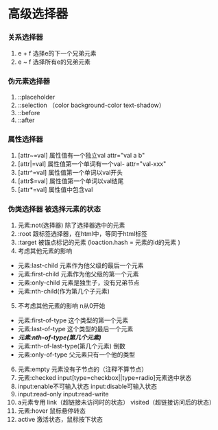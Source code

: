 # 高级选择器
### 关系选择器
1. e + f 选择e的下一个兄弟元素
2. e ~ f 选择所有e的兄弟元素
### 伪元素选择器
1. ::placeholder 
2. ::selection （color background-color text-shadow）
3. ::before
4. ::after
### 属性选择器
1. [attr~=val] 属性值有一个独立val attr="val a b"
2. [attr|=val] 属性值第一个单词有一个val-    attr="val-xxx"
3. [attr^=val] 属性值第一个单词以val开头
4. [attr$=val] 属性值第一个单词以val结尾
5. [attr*=val] 属性值中包含val
### 伪类选择器 被选择元素的状态
1. 元素:not(选择器) 除了选择器选中的元素
2. :root 跟标签选择器，在html中，等同于html标签
3. :target 被锚点标记的元素 (loaction.hash = 元素的id的元素 )
4. 考虑其他元素的影响
 - 元素:last-child 元素作为他父级的最后一个元素
 - 元素:first-child 元素作为他父级的第一个元素
 - 元素:only-child 元素是独生子，没有兄弟节点
 - 元素:nth-child(作为第几个子元素)

5. 不考虑其他元素的影响 n从0开始
  - 元素:first-of-type 这个类型的第一个元素
  - 元素:last-of-type 这个类型的最后一个元素
  - ***元素:nth-of-type(第几个元素)***
  - 元素:nth-of-last-type(第几个元素) 倒数
  - 元素:only-of-type 父元素只有一个他的类型
6. 元素:empty 元素没有子节点的（注释不算节点）
7. 元素:checked input[type=checkbox||type=radio]元素选中状态
8. input:enable不可输入状态 input:disable可输入状态
9. input:read-only input:read-write
10. a元素专用 link（超链接未访问时的状态） visited（超链接访问后的状态）
11. 元素:hover 鼠标悬停转态 
12. active 激活状态，鼠标按下状态

